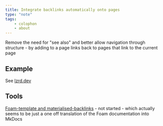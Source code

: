 ```yaml
---
title: Integrate backlinks automatically onto pages
type: "note"
tags: 
    - colophon
    - about
---
```


Remove the need for "see also" and better allow navigation through structure - by adding to a page links back to pages that link to the current page

## Example

See [lzrd.dev](https://lzrd.dev/)


## Tools

[Foam-template and materialised-backlinks](https://jackiexiao.github.io/foam/reference/materialized-backlinks/) - not started - which actually seems to be just a one off translation of the Foam documentation into MkDocs